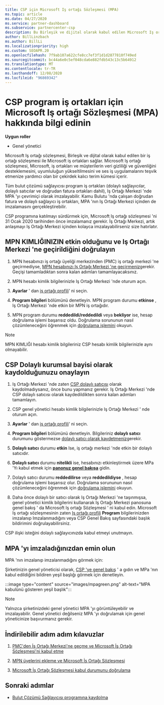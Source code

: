 ```yaml
---
title: CSP için Microsoft Iş ortağı Sözleşmesi (MPA)
ms.topic: article
ms.date: 04/27/2020
ms.service: partner-dashboard
ms.subservice: partnercenter-csp
description: Bu Birleşik ve dijital olarak kabul edilen Microsoft Iş ortağı sözleşmesi 'ni (MPA) imzalamak ve doğrulamak için Microsoft CSP iş ortağı gereksinimlerini öğrenin.
author: BillLinzbach
ms.author: BillLi
ms.localizationpriority: high
ms.custom: SEOAPR.20
ms.openlocfilehash: 7f9ab107a622cfe8cc7ef3f1d1d2877810f749ed
ms.sourcegitcommit: bc44a6e0c5ef048cda6e882fdb543c13c5b64912
ms.translationtype: MT
ms.contentlocale: tr-TR
ms.lasthandoff: 12/08/2020
ms.locfileid: "96869342"
---
```

# <a name="learn-about-the-microsoft-partner-agreement-mpa-for-csp-program-partners"></a>CSP program iş ortakları için Microsoft Iş ortağı Sözleşmesi (MPA) hakkında bilgi edinin

**Uygun roller**

- Genel yönetici

Microsoft Iş ortağı sözleşmesi, Birleşik ve dijital olarak kabul edilen bir iş ortağı sözleşmesi ile Microsoft iş ortakları sağlar. Microsoft Iş ortağı sözleşmesi, Microsoft, iş ortakları ve müşterilerin veri gizliliği ve güvenliğini desteklemesini, uyumluluğun yükseltilmesini ve ses iş uygulamalarını teşvik etmenize yardımcı olan bir çekirdek kalıcı terim kümesi içerir.

Tüm bulut çözümü sağlayıcısı program iş ortakları (dolaylı sağlayıcılar, dolaylı satıcılar ve doğrudan fatura ortakları dahil), Iş Ortağı Merkezi 'nde MPA 'yı çevrimiçi olarak imzalayabilir. Kamu Bulutu 'nda çalışan doğrudan fatura ve dolaylı sağlayıcı iş ortakları, MPA 'nın Iş Ortağı Merkezi içinden de imzalamasını gerçekleştirebilir.

CSP programına katılmayı sürdürmek için, Microsoft Iş ortağı sözleşmesi 'ni 31 Ocak 2020 tarihinden önce imzalamanız gerekir. İş Ortağı Merkezi, artık anlaşmayı Iş Ortağı Merkezi içinden kolayca imzalayabilirseniz size hatırlatır.

## <a name="verify-your-mpn-id-is-active-and-migrated-to-partner-center"></a>MPN KIMLIĞINIZIN etkin olduğunu ve Iş Ortağı Merkezi 'ne geçirildiğini doğrulayın

1. MPN hesabınızı iş ortağı üyeliği merkezinden (PMC) iş ortağı merkezi 'ne geçirmediyse, [MPN hesabınızı Iş Ortağı Merkezi 'ne geçirmeniz](move-pmc-pc-map.md)gerekir. Geçişi tamamladıktan sonra kalan adımları tamamlayacaksınız. 

1. MPN hesabı kimlik bilgilerinizle Iş Ortağı Merkezi 'nde oturum açın.
 
1. **Ayarlar** ' dan [iş ortağı profili](https://partner.microsoft.com/pcv/accountsettings/connectedpartnerprofile)' ni seçin.

1. **Program bilgileri** bölümünü denetleyin. MPN program durumu **etkinse** , Iş Ortağı Merkezi 'nde etkin bir MPN iş ortağıdır.
 
1. MPN program durumu **reddedildi/reddedildi** veya **bekliyor** ise, hesap doğrulama işlemi başarısız oldu. Doğrulama sorununun nasıl çözümleneceğini öğrenmek için [doğrulama işlemini](verification-responses.md) okuyun.



>[!NOTE]
>MPN KIMLIĞI hesabı kimlik bilgileriniz CSP hesabı kimlik bilgilerinizle aynı olmayabilir.

## <a name="confirm-you-are-enrolled-as-a-csp-indirect-reseller"></a>CSP Dolaylı kurumsal bayisi olarak kaydolduğunuzu onaylayın

1. Iş Ortağı Merkezi 'nde zaten [CSP dolaylı satıcısı](enrolling-in-the-csp-program.md)  olarak kaydolmadıysanız, önce bunu yapmanız gerekir. Iş Ortağı Merkezi 'nde CSP dolaylı satıcısı olarak kaydedildikten sonra kalan adımları tamamlayın.

1. CSP genel yönetici hesabı kimlik bilgilerinizle Iş Ortağı Merkezi ' nde oturum açın.

1. **Ayarlar** ' dan [iş ortağı profili](https://partner.microsoft.com/pcv/accountsettings/partnerprofile)' ni seçin.

1. **Program bilgileri** bölümünü denetleyin. Bilgileriniz **dolaylı satıcı** durumunu göstermezse [dolaylı satıcı olarak kaydetmeniz](https://partner.microsoft.com/cloud-solution-provider/whats-required)gerekir.

1. **Dolaylı satıcı** durumu **etkin** Ise, iş ortağı merkezi 'nde etkin bir dolaylı satıcıdır.
 
4. **Dolaylı satıcı** durumu **nitelikli** ise, hesabınızı etkinleştirmek üzere MPa 'Yı kabul etmek için [**panonuz genel bakışa**](https://partner.microsoft.com/pcv/dashboard/overview) gidin.
 
1. Dolaylı satıcı durumu **reddedilirse** veya **reddedildiyse** , hesap doğrulama işlemi başarısız olur. Doğrulama sorununun nasıl çözümleneceğini öğrenmek için [doğrulama işlemini](verification-responses.md) okuyun.

1. Daha önce dolaylı bir satıcı olarak Iş Ortağı Merkezi 'ne taşınmışsa, genel yönetici kimlik bilgilerini kullanarak Iş Ortağı Merkezi panosuna genel bakış ' da Microsoft Iş ortağı Sözleşmesi ' ni kabul edin. Microsoft Iş ortağı sözleşmesinin zaten [Iş ortağı profili](https://partner.microsoft.com/pcv/accountsettings/partnerprofile) **Program** bilgilerinizden imzalanıp Imzalanmadığını veya CSP Genel Bakış sayfasındaki başlık bildirimini doğrulayabilirsiniz.

CSP ilişki isteğini dolaylı sağlayıcınızda kabul etmeyi unutmayın.

## <a name="verify-that-you-have-signed-the-mpa"></a>MPA 'yı imzaladığınızdan emin olun

MPA 'nın imzalanıp imzalanmadığını görmek için:

 Şirketinizin genel yöneticisi olarak, [CSP 'ye genel bakış](https://partner.microsoft.com/pcv/dashboard/overview) ' a gıdın ve MPa 'nın kabul edildiğini bildiren yeşil başlığı görmek için denetleyin.

 
:::image type="content" source="images/mpagreen.png" alt-text="MPA kabulünü gösteren yeşil başlık":::

>[!NOTE]
>Yalnızca şirketinizdeki genel yönetici MPA 'yı görüntüleyebilir ve imzalayabilir. Genel yönetici değilseniz MPA 'yı doğrulamak için genel yöneticinize başvurmanız gerekir.


## <a name="downloadable-step-by-step-guides"></a>İndirilebilir adım adım kılavuzlar

1. [PMC'den İş Ortağı Merkezi'ne geçme ve Microsoft İş Ortağı Sözleşmesi'ni kabul etme](https://assetsprod.microsoft.com/mpn/migrate-pmc-pc-mpa-guide.pptx)

2. [MPN üyelerini ekleme ve Microsoft İş Ortağı Sözleşmesi](https://assetsprod.microsoft.com/mpn/onboard-pc-csp-mpn-mpa-guide.pptx)

3. [Microsoft İş Ortağı Sözleşmesi kabul durumunu doğrulama](https://assetsprod.microsoft.com/mpn/verify-mpa-acceptance-status.pptx)
 
## <a name="next-steps"></a>Sonraki adımlar

- [Bulut Çözümü Sağlayıcısı programına kaydolma](enrolling-in-the-csp-program.md)
